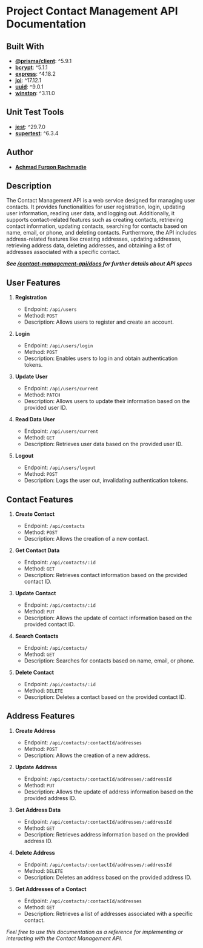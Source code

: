 # Project Contact Management API Documentation

## Built With

- **[@prisma/client](https://www.prisma.io/docs/)**: ^5.9.1
- **[bcrypt](https://www.npmjs.com/package/bcrypt)**: ^5.1.1
- **[express](https://expressjs.com/)**: ^4.18.2
- **[joi](https://joi.dev/)**: ^17.12.1
- **[uuid](https://www.npmjs.com/package/uuid)**: ^9.0.1
- **[winston](https://github.com/winstonjs/winston)**: ^3.11.0

## Unit Test Tools
- **[jest](https://jestjs.io/)**: ^29.7.0
- **[supertest](https://www.npmjs.com/package/supertest)**: ^6.3.4
## Author

- **[Achmad Furqon Rachmadie](https://github.com/uuqkun)**

## Description

The Contact Management API is a web service designed for managing user contacts. It provides functionalities for user registration, login, updating user information, reading user data, and logging out. Additionally, it supports contact-related features such as creating contacts, retrieving contact information, updating contacts, searching for contacts based on name, email, or phone, and deleting contacts. Furthermore, the API includes address-related features like creating addresses, updating addresses, retrieving address data, deleting addresses, and obtaining a list of addresses associated with a specific contact.

***See [/contact-management-api/docs](/docs/) for further details about API specs***

## User Features

1. **Registration**
    - Endpoint: `/api/users`
    - Method: `POST`
    - Description: Allows users to register and create an account.

2. **Login**
    - Endpoint: `/api/users/login`
    - Method: `POST`
    - Description: Enables users to log in and obtain authentication tokens.

3. **Update User**
    - Endpoint: `/api/users/current`
    - Method: `PATCH`
    - Description: Allows users to update their information based on the provided user ID.

4. **Read Data User**
    - Endpoint: `/api/users/current`
    - Method: `GET`
    - Description: Retrieves user data based on the provided user ID.

5. **Logout**
    - Endpoint: `/api/users/logout`
    - Method: `POST`
    - Description: Logs the user out, invalidating authentication tokens.

## Contact Features

1. **Create Contact**
    - Endpoint: `/api/contacts`
    - Method: `POST`
    - Description: Allows the creation of a new contact.

2. **Get Contact Data**
    - Endpoint: `/api/contacts/:id`
    - Method: `GET`
    - Description: Retrieves contact information based on the provided contact ID.

3. **Update Contact**
    - Endpoint: `/api/contacts/:id`
    - Method: `PUT`
    - Description: Allows the update of contact information based on the provided contact ID.

4. **Search Contacts**
    - Endpoint: `/api/contacts/`
    - Method: `GET`
    - Description: Searches for contacts based on name, email, or phone.

5. **Delete Contact**
    - Endpoint: `/api/contacts/:id`
    - Method: `DELETE`
    - Description: Deletes a contact based on the provided contact ID.

## Address Features

1. **Create Address**
    - Endpoint: `/api/contacts/:contactId/addresses`
    - Method: `POST`
    - Description: Allows the creation of a new address.

2. **Update Address**
    - Endpoint: `/api/contacts/:contactId/addresses/:addressId`
    - Method: `PUT`
    - Description: Allows the update of address information based on the provided address ID.

3. **Get Address Data**
    - Endpoint: `/api/contacts/:contactId/addresses/:addressId`
    - Method: `GET`
    - Description: Retrieves address information based on the provided address ID.

4. **Delete Address**
    - Endpoint: `/api/contacts/:contactId/addresses/:addressId`
    - Method: `DELETE`
    - Description: Deletes an address based on the provided address ID.

5. **Get Addresses of a Contact**
    - Endpoint: `/api/contacts/:contactId/addresses`
    - Method: `GET`
    - Description: Retrieves a list of addresses associated with a specific contact.

*Feel free to use this documentation as a reference for implementing or interacting with the Contact Management API.*
